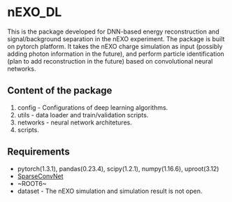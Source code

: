 # nEXO_DL
This is the package developed for DNN-based energy reconstruction and signal/background separation in the nEXO experiment. The package is built on pytorch platform. It takes the nEXO charge simulation as input (possibly adding photon information in the future), and perform particle identification (plan to add reconstruction in the future) based on convolutional neural networks.

## Content of the package
1. config - Configurations of deep learning algorithms.
2. utils - data loader and train/validation scripts.
3. networks - neural network architetures.
4. scripts. 
 <!--(1. ~nEXO2DChargeImage.py - script to convert nEXO charge simulation to two images. Only two channels of the image are currently used. The third channel is open for future addition of photon information.~ This has been replaced with DnnEventTagger in nexo-offline.
 2. ~image2dcharge_csv.py - script to build csv file for dataset build.~
 3. ~PadInput.py - script to build input numpy arrays for the pad design of anode.~
 4. nEXOClassifier.py - main script for deep learning event classification model construction, training, and testing.
 5. resnet_example.py - ResNet configuration file. copied from https://github.com/DeepLearnPhysics/pytorch-resnet-example
 6. nEXO2DChargeImage_channelQ.py - script to convert nEXO charge simulation saved in ROOT to numpy arrays saved in npy file.
 7. image2dcharge_regression.py - script to build csv file for dataset used in channel charge reconstruction.
 8. nEXORegression.py - main script for deep learning channel charge reconstruction model construction, training and testing. )-->
## Requirements
 * pytorch(1.3.1), pandas(0.23.4), scipy(1.2.1), numpy(1.16.6), uproot(3.12) 
 * [SparseConvNet](https://github.com/facebookresearch/SparseConvNet)
 * ~ROOT6~
 * dataset - The nEXO simulation and simulation result is not open. 
